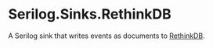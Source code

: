# Serilog.Sinks.RethinkDB

A Serilog sink that writes events as documents to [RethinkDB](http://rethinkdb.com).